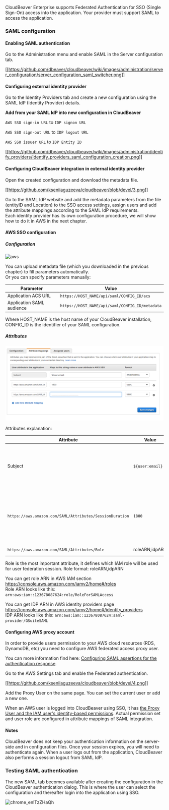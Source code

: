 CloudBeaver Enterprise supports Federated Authentication for SSO (Single Sign-On) access into the application. Your provider must support SAML to access the application.

### SAML configuration


#### Enabling SAML authentication

Go to the Administration menu and enable SAML in the Server configuration tab.

[[https://github.com/dbeaver/cloudbeaver/wiki/images/administration/server_configuration/server_configuration_saml_switcher.png]]

#### Configuring external identity provider

Go to the Identity Providers tab and create a new configuration using the SAML IdP (Identity Provider) details.

**Add from your SAML IdP into new configuration in CloudBeaver**

`AWS SSO sign-in URL` to `IDP signon URL`

`AWS SSO sign-out URL` to `IDP logout URL`

`AWS SSO issuer URL` to `IDP Entity ID`

[[https://github.com/dbeaver/cloudbeaver/wiki/images/administration/identify_providers/Identify_providers_saml_configuration_creation.png]]

#### Configuring CloudBeaver integration in external identity provider

Open the created configuration and download the metadata file.

[[https://github.com/kseniiaguzeeva/cloudbeaver/blob/devel/3.png]]

Go to the SAML IdP website and add the metadata parameters from the file (entityID and Location) to the SSO access settings, assign users and add the attribute mappings according to the SAML IdP requirements.  
Each identity provider has its own configuration procedure, we will show how to do it in AWS in the next chapter.  

#### AWS SSO configuration

##### Configuration

![aws](https://user-images.githubusercontent.com/51405061/138433882-179771b6-71c3-4a79-9cab-7dcc7cf13f50.png)

You can upload metadata file (which you downloaded in the previous chapter) to fill parameters automatically.  
Or you can specify parameters manually:

Parameter | Value
---|---
Application ACS URL | `https://HOST_NAME/api/saml/CONFIG_ID/acs`
Application SAML audience | `https://HOST_NAME/api/saml/CONFIG_ID/metadata`

Where HOST_NAME is the host name of your CloudBeaver installation, CONFIG_ID is the identifier of your SAML configuration.  

##### Attributes

![attribute-mappings](images/aws/aws-attribute-mappings.png)

Attributes explanation:

Attribute | Value | Meaning
---|---|---
Subject | `${user:email}` | User unique identifier (nameId). It is usually an email address.
`https://aws.amazon.com/SAML/Attributes/SessionDuration` | `1800` | Session duration in seconds. 1800 (30 minutes) is the default value
`https://aws.amazon.com/SAML/Attributes/Role` | roleARN,idpARN | IAM role identifier

Role is the most important attribute, it defines which IAM role will be used for user federation session.
Role format: roleARN,idpARN  

You can get role ARN in AWS IAM section https://console.aws.amazon.com/iamv2/home#/roles   
Role ARN looks like this: `arn:aws:iam::123678087624:role/RoleForSAMLAccess`  

You can get IDP ARN in AWS identity providers page https://console.aws.amazon.com/iamv2/home#/identity_providers   
IDP ARN looks like this: `arn:aws:iam::123678087624:saml-provider/GSuiteSAML`  

#### Configuring AWS proxy account

In order to provide users permission to your AWS cloud resources (RDS, DynamoDB, etc) you need to configure AWS federated access proxy user.  

You can more information find here: [Configuring SAML assertions for the authentication response](https://docs.aws.amazon.com/IAM/latest/UserGuide/id_roles_providers_create_saml_assertions.html).

Go to the AWS Settings tab and enable the Federated authentication.

[[https://github.com/kseniiaguzeeva/cloudbeaver/blob/devel/4.png]]

Add the Proxy User on the same page. You can set the current user or add a new one. 

When an AWS user is logged into CloudBeaver using SSO, it has [the Proxy User and the IAM user's identity-based permissions](https://docs.aws.amazon.com/IAM/latest/UserGuide/id_credentials_temp_control-access_getfederationtoken.html). 
Actual permission set and user role are configured in attribute mappings of SAML integration.  

#### Notes 

CloudBeaver does not keep your authentication information on the server-side and in configuration files.
Once your session expires, you will need to authenticate again. When a user logs out from the application, CloudBeaver also performs a session logout from SAML IdP.


### Testing SAML authentication

The new SAML tab becomes available after creating the configuration in the CloudBeaver authentication dialog. This is where the user can select the configuration and thereafter login into the application using SSO.

![chrome_enlTzZHaQh](https://user-images.githubusercontent.com/51405061/138428908-298910d9-0adc-4258-a59f-ac2e4b51514e.png)




